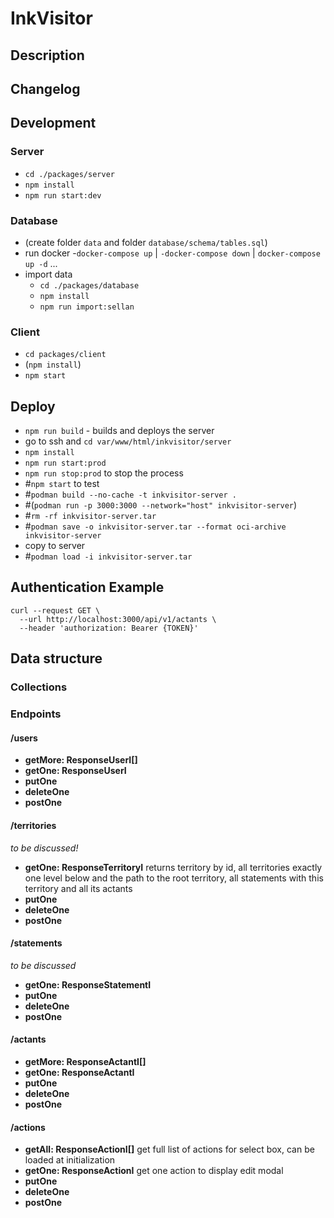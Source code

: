 # InkVisitor

## Description

## Changelog

## Development

### Server

-   `cd ./packages/server`
-   `npm install`
-   `npm run start:dev`

### Database

-   (create folder `data` and folder `database/schema/tables.sql`)
-   run docker -`docker-compose up` | `-docker-compose down` | `docker-compose up -d` ...
-   import data
    -   `cd ./packages/database`
    -   `npm install`
    -   `npm run import:sellan`

### Client

-   `cd packages/client`
-   (`npm install`)
-   `npm start`

## Deploy

-   `npm run build` - builds and deploys the server
-   go to ssh and `cd var/www/html/inkvisitor/server`
-   `npm install`
-   `npm run start:prod`
-   `npm run stop:prod` to stop the process
-   #`npm start` to test
-   #`podman build --no-cache -t inkvisitor-server .`
-   #(`podman run -p 3000:3000 --network="host" inkvisitor-server`)
-   #`rm -rf inkvisitor-server.tar`
-   #`podman save -o inkvisitor-server.tar --format oci-archive inkvisitor-server`
-   copy to server
-   #`podman load -i inkvisitor-server.tar`

## Authentication Example

```shell
curl --request GET \
  --url http://localhost:3000/api/v1/actants \
  --header 'authorization: Bearer {TOKEN}'
```

## Data structure

### Collections

### Endpoints

#### /users

-   **getMore: ResponseUserI[]**
-   **getOne: ResponseUserI**
-   **putOne**
-   **deleteOne**
-   **postOne**

#### /territories

_to be discussed!_

-   **getOne: ResponseTerritoryI** returns territory by id, all territories exactly one level below and the path to the root territory, all statements with this territory and all its actants
-   **putOne**
-   **deleteOne**
-   **postOne**

#### /statements

_to be discussed_

-   **getOne: ResponseStatementI**
-   **putOne**
-   **deleteOne**
-   **postOne**

#### /actants

-   **getMore: ResponseActantI[]**
-   **getOne: ResponseActantI**
-   **putOne**
-   **deleteOne**
-   **postOne**

#### /actions

-   **getAll: ResponseActionI[]** get full list of actions for select box, can be loaded at initialization
-   **getOne: ResponseActionI** get one action to display edit modal
-   **putOne**
-   **deleteOne**
-   **postOne**
